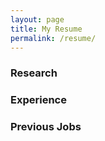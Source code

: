 ```yaml
---
layout: page
title: My Resume
permalink: /resume/
---
```


### Research


### Experience


### Previous Jobs
